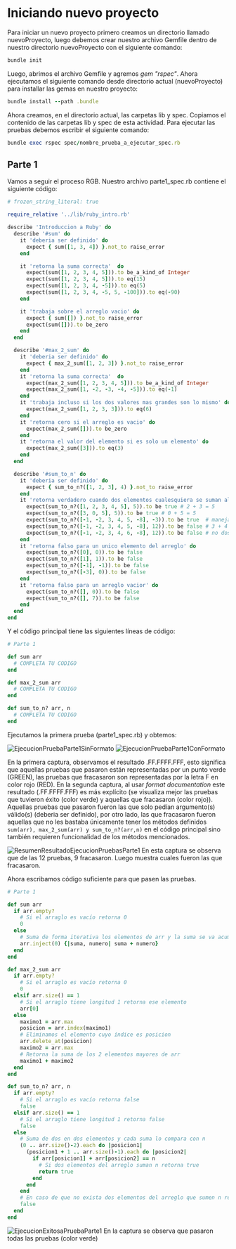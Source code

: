 # Iniciando nuevo proyecto
Para iniciar un nuevo proyecto primero creamos un directorio llamado nuevoProyecto, luego debemos crear nuestro archivo Gemfile dentro de nuestro directorio nuevoProyecto con el siguiente comando:

``` ruby
bundle init 
``` 

Luego, abrimos el archivo Gemfile y agremos _gem "rspec"_. Ahora ejecutamos el siguiente comando desde directorio actual (nuevoProyecto) para installar las gemas en nuestro proyecto:

``` ruby
bundle install --path .bundle
```

Ahora creamos, en el directorio actual, las carpetas lib y spec. Copiamos el contenido de las carpetas lib y spec de esta actividad.
Para ejecutar las pruebas debemos escribir el siguiente comando:

``` ruby
bundle exec rspec spec/nombre_prueba_a_ejecutar_spec.rb
```

## Parte 1
Vamos a seguir el proceso RGB. Nuestro archivo parte1_spec.rb contiene el siguiente código:

``` ruby
# frozen_string_literal: true

require_relative '../lib/ruby_intro.rb'

describe 'Introduccion a Ruby' do
  describe '#sum' do
    it 'deberia ser definido' do
      expect { sum([1, 3, 4]) }.not_to raise_error
    end

    it 'retorna la suma correcta'  do
      expect(sum([1, 2, 3, 4, 5])).to be_a_kind_of Integer
      expect(sum([1, 2, 3, 4, 5])).to eq(15)
      expect(sum([1, 2, 3, 4, -5])).to eq(5)
      expect(sum([1, 2, 3, 4, -5, 5, -100])).to eq(-90)
    end

    it 'trabaja sobre el arreglo vacio' do
      expect { sum([]) }.not_to raise_error
      expect(sum([])).to be_zero
    end
  end

  describe '#max_2_sum' do
    it 'deberia ser definido' do
      expect { max_2_sum([1, 2, 3]) }.not_to raise_error
    end
    it 'retorna la suma correcta'  do
      expect(max_2_sum([1, 2, 3, 4, 5])).to be_a_kind_of Integer
      expect(max_2_sum([1, -2, -3, -4, -5])).to eq(-1)
    end
    it 'trabaja incluso si los dos valores mas grandes son lo mismo' do
      expect(max_2_sum([1, 2, 3, 3])).to eq(6)
    end
    it 'retorna cero si el arreglo es vacio' do
      expect(max_2_sum([])).to be_zero
    end
    it 'retorna el valor del elemento si es solo un elemento' do
      expect(max_2_sum([3])).to eq(3)
    end
  end

  describe '#sum_to_n' do
    it 'deberia ser definido' do
      expect { sum_to_n?([1, 2, 3], 4) }.not_to raise_error
    end
    it 'retorna verdadero cuando dos elementos cualesquiera se suman al segundo argumento' do
      expect(sum_to_n?([1, 2, 3, 4, 5], 5)).to be true # 2 + 3 = 5
      expect(sum_to_n?([3, 0, 5], 5)).to be true # 0 + 5 = 5
      expect(sum_to_n?([-1, -2, 3, 4, 5, -8], -3)).to be true  # maneja la suma negativa
      expect(sum_to_n?([-1, -2, 3, 4, 5, -8], 12)).to be false # 3 + 4 + 5 = 12 
      expect(sum_to_n?([-1, -2, 3, 4, 6, -8], 12)).to be false # no dos elementos que sumar
    end
    it 'retorna falso para un unico elemento del arreglo' do
      expect(sum_to_n?([0], 0)).to be false
      expect(sum_to_n?([1], 1)).to be false
      expect(sum_to_n?([-1], -1)).to be false
      expect(sum_to_n?([-3], 0)).to be false
    end
    it 'retorna falso para un arreglo vacior' do
      expect(sum_to_n?([], 0)).to be false
      expect(sum_to_n?([], 7)).to be false
    end
  end
end
```

Y el código principal tiene las siguientes líneas de código:

``` ruby
# Parte 1

def sum arr
  # COMPLETA TU CODIGO
end

def max_2_sum arr
  # COMPLETA TU CODIGO
end

def sum_to_n? arr, n
  # COMPLETA TU CODIGO
end
```
Ejecutamos la primera prueba (parte1_spec.rb) y obtemos:

![EjecucionPruebaParte1SinFormato](Image/EjecucionPruebaParte1SinFormato.png)
![EjecucionPruebaParte1ConFormato](Image/EjecucionPruebaParte1ConFormato.png)

En la primera captura, observamos el resultado .FF.FFFF.FFF, esto significa que aquellas pruebas que pasaron están representadas por un punto verde (GREEN), las pruebas que fracasaron son representadas por la letra F en color rojo (RED). En la segunda captura, al usar _format documentation_ este resultado (.FF.FFFF.FFF) es más explícito (se visualiza mejor las pruebas que tuvieron éxito (color verde) y aquellas que fracasaron (color rojo)).  Aquellas pruebas que pasaron fueron las que solo pedían argumento(s) válido(s) (deberia ser definido), por otro lado, las que fracasaron fueron aquellas que no les bastaba únicamente tener los métodos definidos ```sum(arr), max_2_sum(arr) y sum_to_n?(arr,n)``` en el código principal sino también requieren funcionalidad de los métodos mencionados.

![ResumenResultadoEjecucionPruebasParte1](Image/ResumenResultadoEjecucionPruebasParte1.png)
En esta captura se observa que de las 12 pruebas, 9 fracasaron. Luego muestra cuales fueron las que fracasaron.

Ahora escribamos código suficiente para que pasen las pruebas.
``` ruby
# Parte 1

def sum arr
  if arr.empty?
    # Si el arraglo es vacío retorna 0
    0
  else
    # Suma de forma iterativa los elementos de arr y la suma se va acumulando en suma
    arr.inject(0) {|suma, numero| suma + numero}
  end
end

def max_2_sum arr
  if arr.empty?
    # Si el arraglo es vacío retorna 0
    0
  elsif arr.size() == 1
    # Si el arraglo tiene longitud 1 retorna ese elemento
    arr[0]
  else
    maximo1 = arr.max
    posicion = arr.index(maximo1)
    # Eliminamos el elemento cuyo índice es posicion
    arr.delete_at(posicion)
    maximo2 = arr.max
    # Retorna la suma de los 2 elementos mayores de arr
    maximo1 + maximo2
  end
end

def sum_to_n? arr, n
  if arr.empty?
    # Si el arraglo es vacío retorna false
    false
  elsif arr.size() == 1
    # Si el arraglo tiene longitud 1 retorna false
    false
  else
    # Suma de dos en dos elementos y cada suma lo compara con n
    (0 .. arr.size()-2).each do |posicion1|
      (posicion1 + 1 .. arr.size()-1).each do |posicion2|
        if arr[posicion1] + arr[posicion2] == n
          # Si dos elementos del arreglo suman n retorna true
          return true
        end
      end
    end
    # En caso de que no exista dos elementos del arreglo que sumen n retorna false
    false
  end
end
```
![EjecucionExitosaPruebaParte1](Image/EjecucionExitosaPruebaParte1.png)
En la captura se observa que pasaron todas las pruebas (color verde)
